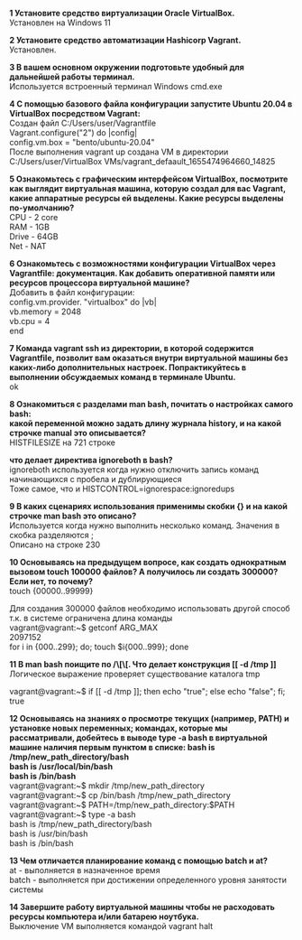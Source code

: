 <p><b>1 Установите средство виртуализации Oracle VirtualBox.</b><br>
Установлен на Windows 11</p>

<p><b>2 Установите средство автоматизации Hashicorp Vagrant.</b><br>
Установлен.</p>

<p><b>3 В вашем основном окружении подготовьте удобный для дальнейшей работы терминал.</b><br>
Используется встроенный терминал Windows cmd.exe</p>

<p><b>4 С помощью базового файла конфигурации запустите Ubuntu 20.04 в VirtualBox посредством Vagrant:</b><br>
Создан файл C:/Users/user/Vagrantfile<br>
Vagrant.configure("2") do |config|<br>
config.vm.box = "bento/ubuntu-20.04"<br>
После выполнения vagrant up создана VM в директории <br>
C:/Users/user/VirtualBox VMs/vagrant_defaault_1655474964660_14825</p>

<p><b>5 Ознакомьтесь с графическим интерфейсом VirtualBox, посмотрите как выглядит виртуальная машина, которую создал для вас Vagrant, какие аппаратные ресурсы ей выделены. Какие ресурсы выделены по-умолчанию?</b><br>
CPU - 2 core<br>
RAM - 1GB<br>
Drive - 64GB<br>
Net - NAT</p>

<p><b>6 Ознакомьтесь с возможностями конфигурации VirtualBox через Vagrantfile: документация. Как добавить оперативной памяти или ресурсов процессора виртуальной машине?</b><br>
Добавить в файл конфигурации:<br>
config.vm.provider. "virtualbox" do |vb|<br>
	vb.memory = 2048<br>
	vb.cpu = 4<br>
end</p>

<p><b>7 Команда vagrant ssh из директории, в которой содержится Vagrantfile, позволит вам оказаться внутри виртуальной машины без каких-либо дополнительных настроек. Попрактикуйтесь в выполнении обсуждаемых команд в терминале Ubuntu.</b><br>
ok</p>

<p><b>8 Ознакомиться с разделами man bash, почитать о настройках самого bash:<br>
какой переменной можно задать длину журнала history, и на какой строчке manual это описывается?</b><br>
HISTFILESIZE на 721 строке</p>

<p><b>что делает директива ignoreboth в bash?</b><br>
ignoreboth используется когда нужно отключить запись команд начинающихся с пробела и дублирующиеся<br>
Тоже самое, что и HISTCONTROL=ignorespace:ignoredups</p>

<p><b>9 В каких сценариях использования применимы скобки {} и на какой строчке man bash это описано?</b><br>
Используется когда нужно выполнить несколько команд. Значения в скобка разделяются ;<br>
Описано на строке 230</p>

<p><b>10 Основываясь на предыдущем вопросе, как создать однократным вызовом touch 100000 файлов? А получилось ли создать 300000? Если нет, то почему?</b><br>
touch {00000..99999}</p>

<p>Для создания 300000 файлов необходимо использовать другой способ т.к. в системе ограничена длина команды<br>
vagrant@vagrant:~$ getconf ARG_MAX<br>
2097152<br>
for i in {000..299}; do; touch $i{000..999}; done</p>

<p><b>11 В man bash поищите по /\[\[. Что делает конструкция [[ -d /tmp ]]</b><br>
Логическое выражение проверяет существование каталога tmp</p>
<p>vagrant@vagrant:~$ if [[ -d /tmp ]]; then echo "true"; else echo "false"; fi;<br>
true</p>

<p><b>12 Основываясь на знаниях о просмотре текущих (например, PATH) и установке новых переменных; командах, которые мы рассматривали, добейтесь в выводе type -a bash в виртуальной машине наличия первым пунктом в списке: bash is /tmp/new_path_directory/bash<br>
bash is /usr/local/bin/bash<br>
bash is /bin/bash</b><br>
vagrant@vagrant:~$ mkdir /tmp/new_path_directory<br>
vagrant@vagrant:~$ cp /bin/bash /tmp/new_path_directory<br>
vagrant@vagrant:~$ PATH=/tmp/new_path_directory:$PATH<br>
vagrant@vagrant:~$ type -a bash<br>
bash is /tmp/new_path_directory/bash<br>
bash is /usr/bin/bash<br>
bash is /bin/bash</p>

<p><b>13 Чем отличается планирование команд с помощью batch и at?</b><br>
at - выполняется в назначенное время<br>
batch - выполняется при достижении определенного уровня занятости системы</p>

<p><b>14 Завершите работу виртуальной машины чтобы не расходовать ресурсы компьютера и/или батарею ноутбука.</b><br>
Выключение VM выполняется командой vagrant halt</p>
